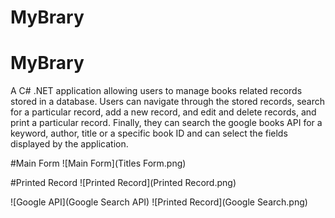 # MyBrary
# MyBrary
A C# .NET application allowing users to manage books related records stored in a database. Users can navigate through the stored records, search for a particular record, add a new record, and edit and delete records, and print a particular record. Finally, they can search the google books API for a keyword, author, title or a specific book ID and can select the fields displayed by the application.

#Main Form
![Main Form](Titles Form.png)

#Printed Record
![Printed Record](Printed Record.png)


![Google API](Google Search API)
![Printed Record](Google Search.png)

